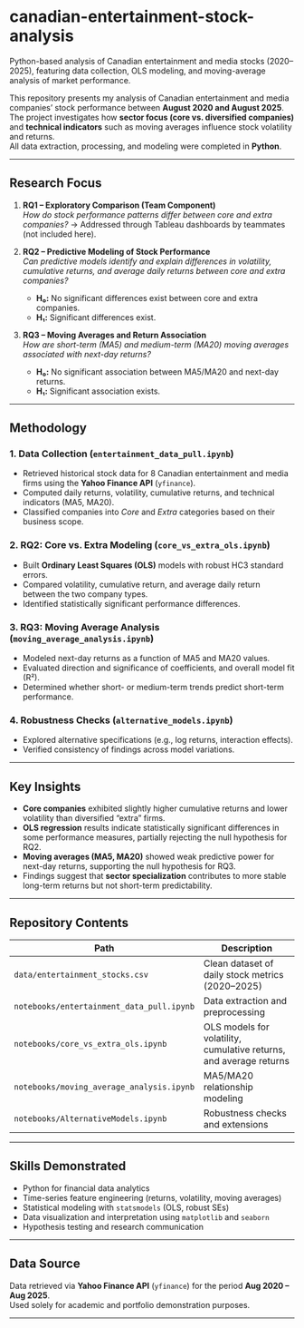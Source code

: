 # canadian-entertainment-stock-analysis
Python-based analysis of Canadian entertainment and media stocks (2020–2025), featuring data collection, OLS modeling, and moving-average analysis of market performance.


This repository presents my analysis of Canadian entertainment and media companies’ stock performance between **August 2020 and August 2025**.  
The project investigates how **sector focus (core vs. diversified companies)** and **technical indicators** such as moving averages influence stock volatility and returns.  
All data extraction, processing, and modeling were completed in **Python**.

---

## Research Focus

1. **RQ1 – Exploratory Comparison (Team Component)**  
   *How do stock performance patterns differ between core and extra companies?*
   → Addressed through Tableau dashboards by teammates (not included here).

2. **RQ2 – Predictive Modeling of Stock Performance**  
   *Can predictive models identify and explain differences in volatility, cumulative returns, and average daily returns between core and extra companies?*  
   - **H₀:** No significant differences exist between core and extra companies.  
   - **H₁:** Significant differences exist.

3. **RQ3 – Moving Averages and Return Association**  
   *How are short-term (MA5) and medium-term (MA20) moving averages associated with next-day returns?*  
   - **H₀:** No significant association between MA5/MA20 and next-day returns.  
   - **H₁:** Significant association exists.

---

## Methodology

### 1. Data Collection (`entertainment_data_pull.ipynb`)
- Retrieved historical stock data for 8 Canadian entertainment and media firms using the **Yahoo Finance API** (`yfinance`).  
- Computed daily returns, volatility, cumulative returns, and technical indicators (MA5, MA20).  
- Classified companies into *Core* and *Extra* categories based on their business scope.

### 2. RQ2: Core vs. Extra Modeling (`core_vs_extra_ols.ipynb`)
- Built **Ordinary Least Squares (OLS)** models with robust HC3 standard errors.  
- Compared volatility, cumulative return, and average daily return between the two company types.  
- Identified statistically significant performance differences.

### 3. RQ3: Moving Average Analysis (`moving_average_analysis.ipynb`)
- Modeled next-day returns as a function of MA5 and MA20 values.  
- Evaluated direction and significance of coefficients, and overall model fit (R²).  
- Determined whether short- or medium-term trends predict short-term performance.

### 4. Robustness Checks (`alternative_models.ipynb`)
- Explored alternative specifications (e.g., log returns, interaction effects).  
- Verified consistency of findings across model variations.

---

## Key Insights

- **Core companies** exhibited slightly higher cumulative returns and lower volatility than diversified “extra” firms.  
- **OLS regression** results indicate statistically significant differences in some performance measures, partially rejecting the null hypothesis for RQ2.  
- **Moving averages (MA5, MA20)** showed weak predictive power for next-day returns, supporting the null hypothesis for RQ3.  
- Findings suggest that **sector specialization** contributes to more stable long-term returns but not short-term predictability.

---

## Repository Contents

| Path | Description |
|------|--------------|
| `data/entertainment_stocks.csv` | Clean dataset of daily stock metrics (2020–2025) |
| `notebooks/entertainment_data_pull.ipynb` | Data extraction and preprocessing |
| `notebooks/core_vs_extra_ols.ipynb` | OLS models for volatility, cumulative returns, and average returns |
| `notebooks/moving_average_analysis.ipynb` | MA5/MA20 relationship modeling |
| `notebooks/AlternativeModels.ipynb` | Robustness checks and extensions |

---

## Skills Demonstrated

- Python for financial data analytics  
- Time-series feature engineering (returns, volatility, moving averages)  
- Statistical modeling with `statsmodels` (OLS, robust SEs)  
- Data visualization and interpretation using `matplotlib` and `seaborn`  
- Hypothesis testing and research communication  

---

## Data Source

Data retrieved via **Yahoo Finance API** (`yfinance`) for the period **Aug 2020 – Aug 2025**.  
Used solely for academic and portfolio demonstration purposes.

---
